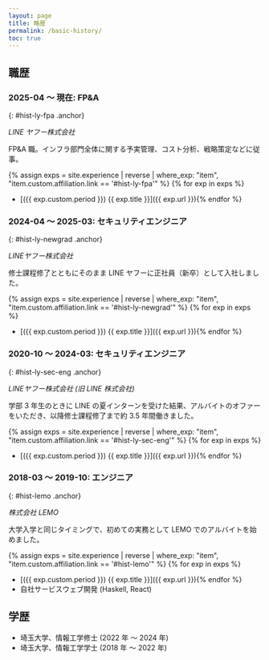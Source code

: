 ```yaml
---
layout: page
title: 略歴
permalink: /basic-history/
toc: true
---
```


## 職歴

### 2025-04 〜 現在: FP&A
{: #hist-ly-fpa .anchor}

_LINE ヤフー株式会社_

FP&A 職。インフラ部門全体に関する予実管理、コスト分析、戦略策定などに従事。

{% assign exps = site.experience | reverse | where_exp: "item", "item.custom.affiliation.link == '#hist-ly-fpa'" %}
{% for exp in exps %}
- [({{ exp.custom.period }}) {{ exp.title }}]({{ exp.url }}){% endfor %}

### 2024-04 〜 2025-03: セキュリティエンジニア
{: #hist-ly-newgrad .anchor}

_LINEヤフー株式会社_

修士課程修了とともにそのまま LINE ヤフーに正社員（新卒）として入社しました。

{% assign exps = site.experience | reverse | where_exp: "item", "item.custom.affiliation.link == '#hist-ly-newgrad'" %}
{% for exp in exps %}
- [({{ exp.custom.period }}) {{ exp.title }}]({{ exp.url }}){% endfor %}

### 2020-10 〜 2024-03: セキュリティエンジニア
{: #hist-ly-sec-eng .anchor}

_LINEヤフー株式会社 (旧 LINE 株式会社)_

学部 3 年生のときに LINE の夏インターンを受けた結果、アルバイトのオファーをいただき、以降修士課程修了まで約 3.5 年間働きました。

{% assign exps = site.experience | reverse | where_exp: "item", "item.custom.affiliation.link == '#hist-ly-sec-eng'" %}
{% for exp in exps %}
- [({{ exp.custom.period }}) {{ exp.title }}]({{ exp.url }}){% endfor %}

### 2018-03 〜 2019-10: エンジニア
{: #hist-lemo .anchor}

_株式会社 LEMO_

大学入学と同じタイミングで、初めての実務として LEMO でのアルバイトを始めました。

{% assign exps = site.experience | reverse | where_exp: "item", "item.custom.affiliation.link == '#hist-lemo'" %}
{% for exp in exps %}
- [({{ exp.custom.period }}) {{ exp.title }}]({{ exp.url }}){% endfor %}
- 自社サービスウェブ開発 (Haskell, React)

## 学歴

- 埼玉大学、情報工学修士 (2022 年 〜 2024 年)
- 埼玉大学、情報工学学士 (2018 年 〜 2022 年)
